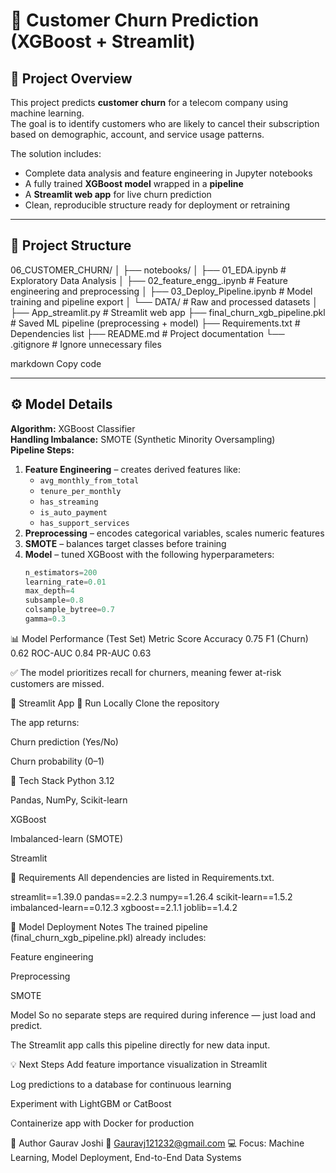# 🧠 Customer Churn Prediction (XGBoost + Streamlit)

## 📌 Project Overview
This project predicts **customer churn** for a telecom company using machine learning.  
The goal is to identify customers who are likely to cancel their subscription based on demographic, account, and service usage patterns.

The solution includes:
- Complete data analysis and feature engineering in Jupyter notebooks  
- A fully trained **XGBoost model** wrapped in a **pipeline**  
- A **Streamlit web app** for live churn prediction  
- Clean, reproducible structure ready for deployment or retraining  

---

## 🧩 Project Structure

06_CUSTOMER_CHURN/
│
├── notebooks/
│ ├── 01_EDA.ipynb # Exploratory Data Analysis
│ ├── 02_feature_engg_.ipynb # Feature engineering and preprocessing
│ ├── 03_Deploy_Pipeline.ipynb # Model training and pipeline export
│ └── DATA/ # Raw and processed datasets
│
  ├── App_streamlit.py # Streamlit web app
├── final_churn_xgb_pipeline.pkl # Saved ML pipeline (preprocessing + model)
├── Requirements.txt # Dependencies list
├── README.md # Project documentation
└── .gitignore # Ignore unnecessary files

markdown
Copy code

---

## ⚙️ Model Details

**Algorithm:** XGBoost Classifier  
**Handling Imbalance:** SMOTE (Synthetic Minority Oversampling)  
**Pipeline Steps:**
1. **Feature Engineering** – creates derived features like:
   - `avg_monthly_from_total`
   - `tenure_per_monthly`
   - `has_streaming`
   - `is_auto_payment`
   - `has_support_services`
2. **Preprocessing** – encodes categorical variables, scales numeric features  
3. **SMOTE** – balances target classes before training  
4. **Model** – tuned XGBoost with the following hyperparameters:
   ```python
   n_estimators=200
   learning_rate=0.01
   max_depth=4
   subsample=0.8
   colsample_bytree=0.7
   gamma=0.3
📊 Model Performance (Test Set)
Metric	Score
Accuracy	0.75
F1 (Churn)	0.62
ROC-AUC	0.84
PR-AUC	0.63

✅ The model prioritizes recall for churners, meaning fewer at-risk customers are missed.

🚀 Streamlit App
🧰 Run Locally
Clone the repository

The app returns:

Churn prediction (Yes/No)

Churn probability (0–1)

🧰 Tech Stack
Python 3.12

Pandas, NumPy, Scikit-learn

XGBoost

Imbalanced-learn (SMOTE)

Streamlit

🧾 Requirements
All dependencies are listed in Requirements.txt.

streamlit==1.39.0
pandas==2.2.3
numpy==1.26.4
scikit-learn==1.5.2
imbalanced-learn==0.12.3
xgboost==2.1.1
joblib==1.4.2

📂 Model Deployment Notes
The trained pipeline (final_churn_xgb_pipeline.pkl) already includes:

Feature engineering

Preprocessing

SMOTE

Model
So no separate steps are required during inference — just load and predict.

The Streamlit app calls this pipeline directly for new data input.

💡 Next Steps
Add feature importance visualization in Streamlit

Log predictions to a database for continuous learning

Experiment with LightGBM or CatBoost

Containerize app with Docker for production

👤 Author
Gaurav Joshi
📧 Gauravj121232@gmail.com 
💻 Focus: Machine Learning, Model Deployment, End-to-End Data Systems
